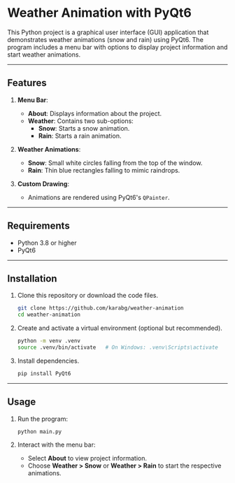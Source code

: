 # Weather Animation with PyQt6

This Python project is a graphical user interface (GUI) application that demonstrates weather animations (snow and rain) using PyQt6. The program includes a menu bar with options to display project information and start weather animations.

---

## Features

1. **Menu Bar**:
   - **About**: Displays information about the project.
   - **Weather**: Contains two sub-options:
     - **Snow**: Starts a snow animation.
     - **Rain**: Starts a rain animation.

2. **Weather Animations**:
   - **Snow**: Small white circles falling from the top of the window.
   - **Rain**: Thin blue rectangles falling to mimic raindrops.

3. **Custom Drawing**:
   - Animations are rendered using PyQt6's `QPainter`.

---

## Requirements

- Python 3.8 or higher
- PyQt6

---

## Installation

1. Clone this repository or download the code files.
   ```bash
   git clone https://github.com/karabg/weather-animation
   cd weather-animation
   ```

2. Create and activate a virtual environment (optional but recommended).
   ```bash
   python -m venv .venv
   source .venv/bin/activate   # On Windows: .venv\Scripts\activate
   ```

3. Install dependencies.
   ```bash
   pip install PyQt6
   ```

---

## Usage

1. Run the program:
   ```bash
   python main.py
   ```

2. Interact with the menu bar:
   - Select **About** to view project information.
   - Choose **Weather > Snow** or **Weather > Rain** to start the respective animations.